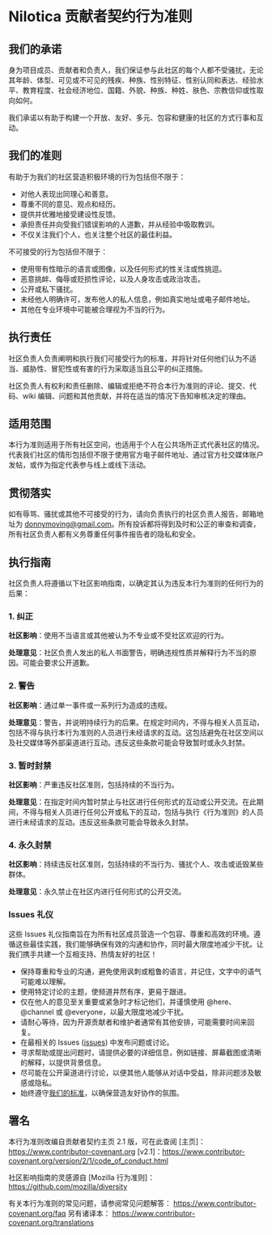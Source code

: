 # Nilotica 贡献者契约行为准则

## 我们的承诺

身为项目成员、贡献者和负责人，我们保证参与此社区的每个人都不受骚扰，无论其年龄、体型、可见或不可见的残疾、种族、性别特征、性别认同和表达、经验水平、教育程度、社会经济地位、国籍、外貌、种族、种姓、肤色、宗教信仰或性取向如何。

我们承诺以有助于构建一个开放、友好、多元、包容和健康的社区的方式行事和互动。

## 我们的准则

有助于为我们的社区营造积极环境的行为包括但不限于：

* 对他人表现出同理心和善意。
* 尊重不同的意见、观点和经历。
* 提供并优雅地接受建设性反馈。
* 承担责任并向受我们错误影响的人道歉，并从经验中吸取教训。
* 不仅关注我们个人，也关注整个社区的最佳利益。

不可接受的行为包括但不限于：

* 使用带有性暗示的语言或图像，以及任何形式的性关注或性挑逗。
* 恶意挑衅、侮辱或贬损性评论，以及人身攻击或政治攻击。
* 公开或私下骚扰。
* 未经他人明确许可，发布他人的私人信息，例如真实地址或电子邮件地址。
* 其他在专业环境中可能被合理视为不当的行为。

## 执行责任

社区负责人负责阐明和执行我们可接受行为的标准，并将针对任何他们认为不适当、威胁性、冒犯性或有害的行为采取适当且公平的纠正措施。

社区负责人有权利和责任删除、编辑或拒绝不符合本行为准则的评论、提交、代码、wiki 编辑、问题和其他贡献，并将在适当的情况下告知审核决定的理由。

## 适用范围

本行为准则适用于所有社区空间，也适用于个人在公共场所正式代表社区的情况。
代表我们社区的情形包括但不限于使用官方电子邮件地址、通过官方社交媒体账户发帖，或作为指定代表参与线上或线下活动。

## 贯彻落实

如有辱骂、骚扰或其他不可接受的行为，请向负责执行的社区负责人报告，邮箱地址为 <donnymoving@gmail.com>。所有投诉都将得到及时和公正的审查和调查，所有社区负责人都有义务尊重任何事件报告者的隐私和安全。

## 执行指南

社区负责人将遵循以下社区影响指南，以确定其认为违反本行为准则的任何行为的后果：

### 1. 纠正

**社区影响**：使用不当语言或其他被认为不专业或不受社区欢迎的行为。

**处理意见**：社区负责人发出的私人书面警告，明确违规性质并解释行为不当的原因。可能会要求公开道歉。

### 2. 警告

**社区影响**：通过单一事件或一系列行为造成的违规。

**处理意见**：警告，并说明持续行为的后果。在规定时间内，不得与相关人员互动，包括不得与执行本行为准则的人员进行未经请求的互动。这包括避免在社区空间以及社交媒体等外部渠道进行互动。违反这些条款可能会导致暂时或永久封禁。

### 3. 暂时封禁

**社区影响**：严重违反社区准则，包括持续的不当行为。

**处理意见**：在指定时间内暂时禁止与社区进行任何形式的互动或公开交流。在此期间，不得与相关人员进行任何公开或私下的互动，包括与执行《行为准则》的人员进行未经请求的互动。违反这些条款可能会导致永久封禁。

### 4. 永久封禁

**社区影响**：持续违反社区准则，包括持续的不当行为、骚扰个人、攻击或诋毁某些群体。

**处理意见**：永久禁止在社区内进行任何形式的公开交流。

### Issues 礼仪

这些 Issues 礼仪指南旨在为所有社区成员营造一个包容、尊重和高效的环境。遵循这些最佳实践，我们能够确保有效的沟通和协作，同时最大限度地减少干扰。让我们携手共建一个互相支持、热情友好的社区！

* 保持尊重和专业的沟通，避免使用讽刺或粗鲁的语言，并记住，文字中的语气可能难以理解。
* 使用特定讨论的主题，使频道井然有序，更易于跟进。
* 仅在他人的意见至关重要或紧急时才标记他们，并谨慎使用 @here、@channel 或 @everyone，以最大限度地减少干扰。
* 请耐心等待，因为开源贡献者和维护者通常有其他安排，可能需要时间来回复。
* 在最相关的 Issues ([issues](https://github.com/Lumosylva/Nilotica/issues)) 中发布问题或讨论。
* 寻求帮助或提出问题时，请提供必要的详细信息，例如链接、屏幕截图或清晰的解释，以提供背景信息。
* 尽可能在公开渠道进行讨论，以便其他人能够从对话中受益，除非问题涉及敏感或隐私。
* 始终遵守[我们的标准](https://github.com/Lumosylva/Nilotica/blob/main/CODE_OF_CONDUCT.md#our-standards)，以确保营造友好协作的氛围。

## 署名

本行为准则改编自贡献者契约主页 2.1 版，可在此查阅
[主页]：<https://www.contributor-covenant.org>
[v2.1]：<https://www.contributor-covenant.org/version/2/1/code_of_conduct.html>

社区影响指南的灵感源自
[Mozilla 行为准则]：<https://github.com/mozilla/diversity>

有关本行为准则的常见问题，请参阅常见问题解答：
<https://www.contributor-covenant.org/faq>
另有诸译本：
<https://www.contributor-covenant.org/translations>
